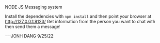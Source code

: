 NODE JS Messaging system

Install the dependencies with `npm install` and then point your browser at http://127.0.0.1:8123/ 
Get information from the person you want to chat with then send them a message!

---JONH DANG 9/25/22
